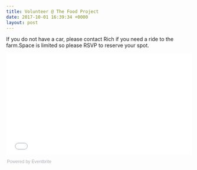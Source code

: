 ```yaml
---
title: Volunteer @ The Food Project
date: 2017-10-01 16:39:34 +0000
layout: post
---
```


If you do not have a car, please contact Rich if you need a ride to the farm.Space is limited so please RSVP to reserve your spot.<div style="width:100%; text-align:left;">
<iframe src="//eventbrite.com/tickets-external?eid=38474757034&ref=etckt" frameborder="0" height="275" width="100%" vspace="0" hspace="0" marginheight="5" marginwidth="5" scrolling="auto" allowtransparency="true">
</iframe>
<div style="font-family:Helvetica, Arial; font-size:12px; padding:10px 0 5px; margin:2px; width:100%; text-align:left;" >
<a class="powered-by-eb" style="color: #ADB0B6; text-decoration: none;" target="_blank" href="http://www.eventbrite.com/">Powered by Eventbrite</a>
</div>
</div>